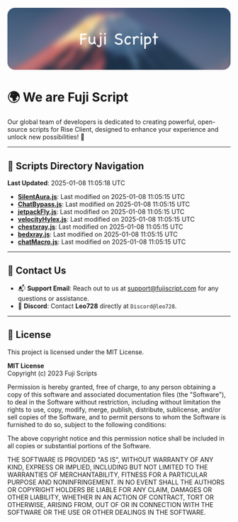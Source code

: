 ![Banner](.github/b.webp)

# 🌍 **We are Fuji Script**

Our global team of developers is dedicated to creating powerful, open-source scripts for Rise Client, designed to enhance your experience and unlock new possibilities! 🌟

---
<!-- SCRIPTS_NAVIGATION_START -->
## 📂 **Scripts Directory Navigation**

**Last Updated**: 2025-01-08 11:05:18 UTC

- **[SilentAura.js](scripts/SilentAura.js)**: Last modified on 2025-01-08 11:05:15 UTC
- **[ChatBypass.js](scripts/ChatBypass.js)**: Last modified on 2025-01-08 11:05:15 UTC
- **[jetpackFly.js](scripts/jetpackFly.js)**: Last modified on 2025-01-08 11:05:15 UTC
- **[velocityHylex.js](scripts/velocityHylex.js)**: Last modified on 2025-01-08 11:05:15 UTC
- **[chestxray.js](scripts/chestxray.js)**: Last modified on 2025-01-08 11:05:15 UTC
- **[bedxray.js](scripts/bedxray.js)**: Last modified on 2025-01-08 11:05:15 UTC
- **[chatMacro.js](scripts/chatMacro.js)**: Last modified on 2025-01-08 11:05:15 UTC

<!-- SCRIPTS_NAVIGATION_END -->

---

## 💬 **Contact Us**  
- 📬 **Support Email**: Reach out to us at [support@fujiscript.com](mailto:support@fujiscript.com) for any questions or assistance.  
- 💬 **Discord**: Contact **Leo728** directly at `Discord@leo728`.

---

## 📜 **License**

This project is licensed under the MIT License.  

**MIT License**  
Copyright (c) 2023 Fuji Scripts  

Permission is hereby granted, free of charge, to any person obtaining a copy of this software and associated documentation files (the "Software"), to deal in the Software without restriction, including without limitation the rights to use, copy, modify, merge, publish, distribute, sublicense, and/or sell copies of the Software, and to permit persons to whom the Software is furnished to do so, subject to the following conditions:  

The above copyright notice and this permission notice shall be included in all copies or substantial portions of the Software.  

THE SOFTWARE IS PROVIDED "AS IS", WITHOUT WARRANTY OF ANY KIND, EXPRESS OR IMPLIED, INCLUDING BUT NOT LIMITED TO THE WARRANTIES OF MERCHANTABILITY, FITNESS FOR A PARTICULAR PURPOSE AND NONINFRINGEMENT. IN NO EVENT SHALL THE AUTHORS OR COPYRIGHT HOLDERS BE LIABLE FOR ANY CLAIM, DAMAGES OR OTHER LIABILITY, WHETHER IN AN ACTION OF CONTRACT, TORT OR OTHERWISE, ARISING FROM, OUT OF OR IN CONNECTION WITH THE SOFTWARE OR THE USE OR OTHER DEALINGS IN THE SOFTWARE.  
